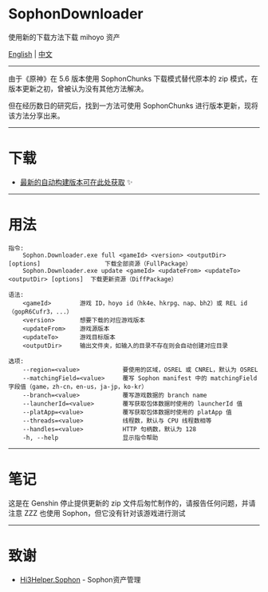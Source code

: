 # SophonDownloader
使用新的下载方法下载 mihoyo 资产

[English][p:en-us] | [中文][p:zh-cn]

---

由于《原神》在 5.6 版本使用 SophonChunks 下载模式替代原本的 zip 模式，在版本更新之初，曾被认为没有其他方法解决。

但在经历数日的研究后，找到一方法可使用 SophonChunks 进行版本更新，现将该方法分享出来。

---

# 下载

* [最新的自动构建版本可在此处获取](https://nightly.link/Escartem/SophonDownloader/workflows/build/master/Sophon.Downloader.zip) ✨

---

# 用法
```
指令:
    Sophon.Downloader.exe full <gameId> <version> <outputDir> [options]                  下载全部资源（FullPackage）
    Sophon.Downloader.exe update <gameId> <updateFrom> <updateTo> <outputDir> [options]  下载更新资源（DiffPackage）

语法:
    <gameId>        游戏 ID，hoyo id（hk4e、hkrpg、nap、bh2）或 REL id（gopR6Cufr3，...）
    <version>       想要下载的对应游戏版本
    <updateFrom>    游戏源版本
    <updateTo>      游戏目标版本
    <outputDir>     输出文件夹，如输入的目录不存在则会自动创建对应目录

选项:
    --region=<value>            要使用的区域，OSREL 或 CNREL，默认为 OSREL
    --matchingField=<value>     覆写 Sophon manifest 中的 matchingField 字段值（game，zh-cn，en-us，ja-jp，ko-kr）
    --branch=<value>            覆写游戏数据的 branch name
    --launcherId=<value>        覆写获取包体数据时使用的 launcherId 值
    --platApp=<value>           覆写获取包体数据时使用的 platApp 值
    --threads=<value>           线程数，默认与 CPU 线程数相等
    --handles=<value>           HTTP 句柄数，默认为 128
    -h, --help                  显示指令帮助
```

---

# 笔记

这是在 Genshin 停止提供更新的 zip 文件后匆忙制作的，请报告任何问题，并请注意 ZZZ 也使用 Sophon，但它没有针对该游戏进行测试

---

# 致谢

- [Hi3Helper.Sophon](https://github.com/CollapseLauncher/Hi3Helper.Sophon) - Sophon资产管理

[p:en-us]: README.md
[p:zh-cn]: README_zh-cn.md